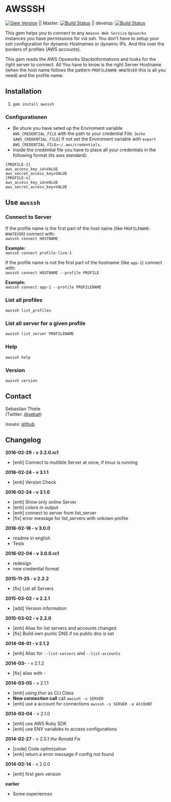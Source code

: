 # AWSSSH

[![Gem Version](https://badge.fury.io/rb/awsssh.png)](http://badge.fury.io/rb/awsssh) || Master: [![Build Status](https://travis-ci.org/sethiele/awsssh.svg?branch=master)](https://travis-ci.org/sethiele/awsssh) || develop: [![Build Status](https://travis-ci.org/sethiele/awsssh.svg?branch=develop)](https://travis-ci.org/sethiele/awsssh)

This gem helps you to connect to any `Amazon Web Service` `Opsworks` instances you have permissions for via ssh.
You don't have to setup your ssh configuration for dynamic Hostnames or dynamic IPs. And this over the borders of profiles (AWS accounts).

This gem reads the AWS Opsworks Stackinformations and looks for the right server to connect. All You have to know is the right Server Hostname (when the host name follows the pattern `PROFILENAME-WHATEVER` this is all you need) and the profile name.

## Installation

1. `gem install awsssh`

### Configurationen

* Be shure you have seted up the Enviroment variable `AWS_CREDENTIAL_FILE` with the path to your credential File. (`echo $AWS_CREDENTIAL_FILE`) If not set the Enviroment variable with `export AWS_CREDENTIAL_FILE=~/.aws/credentials`.
* Inside the credential file you have to place all your credentials in the following format (its aws standard):
```
[PROFILE-1]
aws_access_key_id=VALUE
aws_secret_access_key=VALUE
[PROFILE-n]
aws_access_key_id=VALUE
aws_secret_access_key=VALUE
```

## Use `awsssh`

### Connect to Server

If the profile name is the first part of the host name (like `PROFILENAME-WHATEVER`) connect with:<br>
`awsssh connect HOSTNAME`

**Example:**<br>
`awsssh connect profile-live-1`

If the profile name is not the first part of the hostname (like `app-1`) connect with:<br>
`awsssh connect HOSTNAME --profile PROFILE`

**Example:**<br>
`awsssh connect app-1 --profile PROFILENAME`

### List all profiles
`awsssh list_profiles`

### List all server for a given profile
`awsssh list_server PROFILENAME`

### Help
`awsssh help`

### Version
`awsssh version`

## Contact

Sebastian Thiele<br>
(Twitter: [@sebat](https://twitter.com/sebat))

issues:
[github](https://github.com/sethiele/awsssh)

## Changelog
**2016-02-29 - v 3.2.0.rc1**
* [enh] Connect to multible Server at once, if tmux is running

**2016-02-24 - v 3.1.1**
* [enh] Version Check

**2016-02-24 - v 3.1.0**
* [enh] Show only online Server
* [enh] colors in output
* [enh] connect to server from list_server
* [fix] error message for list_servers with unkown profile

**2016-02-18 - v 3.0.0**
* readme in english
* Tests

**2016-02-04 - v 3.0.0.rc1**
* redesign
* new credential format

**2015-11-25 - v 2.2.2**
* [fix] List all Servers

**2015-03-02 - v 2.2.1**
* [add] Version information

**2015-03-02 - v 2.2.0**
* [enh] Alias for list servers and accounts changed
* [fix] Build own punlic DNS if no public dns is set

**2014-08-01 - v 2.1.2**
* [enh] Alias for `--list-servers` and `--list-accounts`

**2014-03-** - v 2.1.2
* [fix] alias with -

**2014-03-05** - v 2.1.1
* [enh] using thor as CLI Class
* **New connection call** call `awsssh -s SERVER`
* [enh] use a account for connections `awsssh -s SERVER -a ACCOUNT`

**2014-03-04** - v 2.1.0
* [enh] use AWS Ruby SDK
* [enh] use ENV variables to access configurations

**2014-02-27** - v 2.0.1 *the Ronald Fix*
* [code] Code optimization
* [enh] return a error message if config not found

**2014-02-14** - v 2.0.0
* [enh] first gem version

**earlier**
* Some experiences
